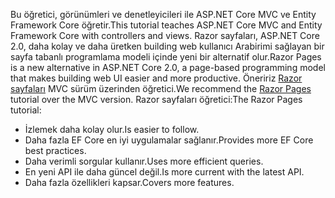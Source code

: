 <span data-ttu-id="c5798-101">Bu öğretici, görünümleri ve denetleyicileri ile ASP.NET Core MVC ve Entity Framework Core öğretir.</span><span class="sxs-lookup"><span data-stu-id="c5798-101">This tutorial teaches ASP.NET Core MVC and Entity Framework Core with controllers and views.</span></span> <span data-ttu-id="c5798-102">Razor sayfaları, ASP.NET Core 2.0, daha kolay ve daha üretken building web kullanıcı Arabirimi sağlayan bir sayfa tabanlı programlama modeli içinde yeni bir alternatif olur.</span><span class="sxs-lookup"><span data-stu-id="c5798-102">Razor Pages is a new alternative in ASP.NET Core 2.0, a page-based programming model that makes building web UI easier and more productive.</span></span> <span data-ttu-id="c5798-103">Öneririz [Razor sayfaları](xref:data/ef-rp/intro) MVC sürüm üzerinden öğretici.</span><span class="sxs-lookup"><span data-stu-id="c5798-103">We recommend the [Razor Pages](xref:data/ef-rp/intro) tutorial over the MVC version.</span></span> <span data-ttu-id="c5798-104">Razor sayfaları öğretici:</span><span class="sxs-lookup"><span data-stu-id="c5798-104">The Razor Pages tutorial:</span></span>

* <span data-ttu-id="c5798-105">İzlemek daha kolay olur.</span><span class="sxs-lookup"><span data-stu-id="c5798-105">Is easier to follow.</span></span>
* <span data-ttu-id="c5798-106">Daha fazla EF Core en iyi uygulamalar sağlanır.</span><span class="sxs-lookup"><span data-stu-id="c5798-106">Provides more EF Core best practices.</span></span>
* <span data-ttu-id="c5798-107">Daha verimli sorgular kullanır.</span><span class="sxs-lookup"><span data-stu-id="c5798-107">Uses more efficient queries.</span></span>
* <span data-ttu-id="c5798-108">En yeni API ile daha güncel değil.</span><span class="sxs-lookup"><span data-stu-id="c5798-108">Is more current with the latest API.</span></span>
* <span data-ttu-id="c5798-109">Daha fazla özellikleri kapsar.</span><span class="sxs-lookup"><span data-stu-id="c5798-109">Covers more features.</span></span>
